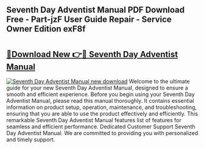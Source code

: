 ## Seventh Day Adventist Manual PDF Download Free - Part-jzF User Guide Repair - Service Owner Edition exF8f

# <h2><a href="http://bc22917.oget.top/?id=Seventh+Day+Adventist+Manual">🔗Download New 👉🔴 Seventh Day Adventist Manual</a></h2>

[![Seventh Day Adventist Manual new download](https://i.imgur.com/5g1atiW.png)](http://bc22917.oget.top/?id=Seventh+Day+Adventist+Manual)
Welcome to the ultimate guide for your new Seventh Day Adventist Manual, designed to ensure a smooth and efficient experience. Before you begin using your Seventh Day Adventist Manual, please read this manual thoroughly. It contains essential information on product setup, operation, maintenance, and troubleshooting, ensuring that you are able to use the product effectively and efficiently. This remarkable Seventh Day Adventist Manual features list of features for seamless and efficient performance. Dedicated Customer Support Seventh Day Adventist Manual. We are committed to providing you with personalized and timely support.

